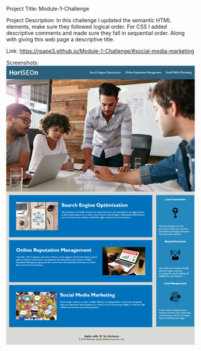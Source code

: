 Project Title: Module-1-Challenge

Project Description: In this challenge I updated the semantic HTML elements, make sure they followed logical order. For CSS I added descriptive comments and made sure they fall in sequential order. Along with giving this web page a descriptive title.
 
Link: https://rpape3.github.io/Module-1-Challenge/#social-media-marketing 


Screenshots: 
![Screenshot](./Full%20Page%20Screenshot.png)
